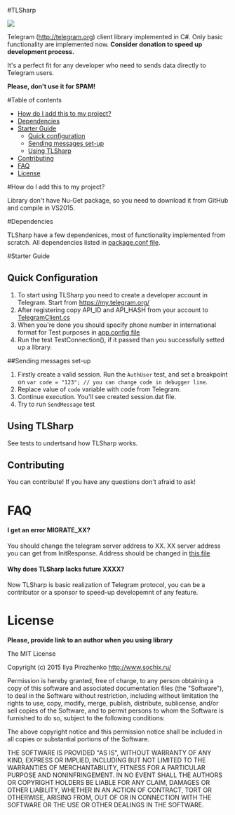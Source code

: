 #TLSharp

![](https://telegram.org/favicon.ico)

Telegram (http://telegram.org) client library implemented in C#. Only basic functionality are implemented now. **Consider donation to speed up development process.**

It's a perfect fit for any developer who need to sends data directly to Telegram users.

**Please, don't use it for SPAM!**

#Table of contents

- [How do I add this to my project?](#how-do-i-add-this-to-my-project)
- [Dependencies](#dependencies)
- [Starter Guide](#starter-guide)
  - [Quick configuration](#quick-configuration)
  - [Sending messages set-up](#sending-messages-set-up)
  - [Using TLSharp](#using-tlsharp)
- [Contributing](#contributing)
- [FAQ](#faq)
- [License](#license)

#How do I add this to my project?

Library don't have Nu-Get package, so you need to download it from GitHub and compile in VS2015.

#Dependencies

TLSharp have a few dependenices, most of functionality implemented from scratch.
All dependencies listed in [package.conf file](https://github.com/sochix/TLSharp/blob/master/TLSharp.Core/packages.config).

#Starter Guide

## Quick Configuration
1. To start using TLSharp you need to create a developer account in Telegram. Start from https://my.telegram.org/
1. After registering copy API_ID and API_HASH from your account to [TelegramClient.cs](https://github.com/sochix/TLSharp/blob/master/TLSharp.Core/TelegramClient.cs)
1. When you're done you should specify phone number in international format for Test purposes in [app.config file]( https://github.com/sochix/TLSharp/blob/master/TLSharp.Tests/app.config)
1. Run the test TestConnection(), if it passed than you successfully setted up a library.

##Sending messages set-up

1. Firstly create a valid session. Run the `AuthUser` test, and set a breakpoint on `var code = "123"; // you can change code in debugger line`. 
2. Replace value of `code` variable with code from Telegram. 
3. Continue execution. You'll see created session.dat file.
4. Try to run `SendMessage` test

## Using TLSharp

See tests to undertsand how TLSharp works.

## Contributing

You can contribute! If you have any questions don't afraid to ask!

# FAQ

#### I get an error MIGRATE_XX?

You should change the telegram server address to XX. XX server address you can get from InitResponse. Address should be changed in [this file](https://github.com/sochix/TLSharp/blob/master/TLSharp.Core/Network/TcpTransport.cs)

#### Why does TLSharp lacks future XXXX?

Now TLSharp is basic realization of Telegram protocol, you can be a contributor or a sponsor to speed-up developemnt of any feature.

# License

**Please, provide link to an author when you using library**

The MIT License

Copyright (c) 2015 Ilya Pirozhenko http://www.sochix.ru/

Permission is hereby granted, free of charge, to any person obtaining a copy of this software and associated documentation files (the "Software"), to deal in the Software without restriction, including without limitation the rights to use, copy, modify, merge, publish, distribute, sublicense, and/or sell copies of the Software, and to permit persons to whom the Software is furnished to do so, subject to the following conditions:

The above copyright notice and this permission notice shall be included in all copies or substantial portions of the Software.

THE SOFTWARE IS PROVIDED "AS IS", WITHOUT WARRANTY OF ANY KIND, EXPRESS OR IMPLIED, INCLUDING BUT NOT LIMITED TO THE WARRANTIES OF MERCHANTABILITY, FITNESS FOR A PARTICULAR PURPOSE AND NONINFRINGEMENT. IN NO EVENT SHALL THE AUTHORS OR COPYRIGHT HOLDERS BE LIABLE FOR ANY CLAIM, DAMAGES OR OTHER LIABILITY, WHETHER IN AN ACTION OF CONTRACT, TORT OR OTHERWISE, ARISING FROM, OUT OF OR IN CONNECTION WITH THE SOFTWARE OR THE USE OR OTHER DEALINGS IN THE SOFTWARE.
